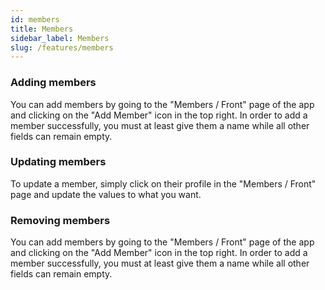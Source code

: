 ```yaml
---
id: members
title: Members
sidebar_label: Members
slug: /features/members
---
```


### Adding members
You can add members by going to the "Members / Front" page of the app and clicking on the "Add Member" icon in the top right. In order to add a member successfully, you must at least give them a name while all other fields can remain empty.

### Updating members
To update a member, simply click on their profile in the "Members / Front" page and update the values to what you want.

### Removing members
You can add members by going to the "Members / Front" page of the app and clicking on the "Add Member" icon in the top right. In order to add a member successfully, you must at least give them a name while all other fields can remain empty.
